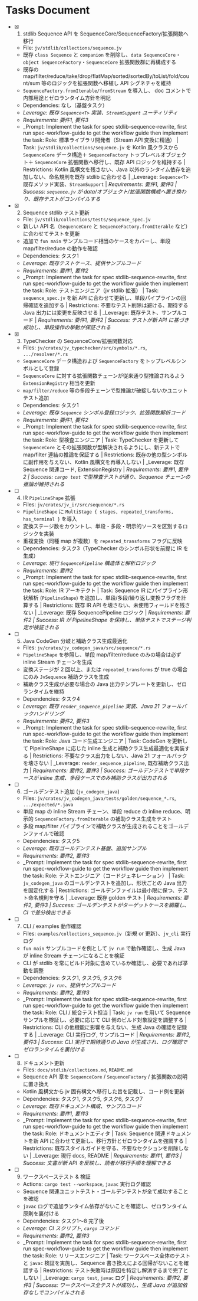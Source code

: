 # Tasks Document

- [x] 1. stdlib Sequence API を SequenceCore/SequenceFactory/拡張関数へ移行  
  - File: `jv/stdlib/collections/sequence.jv`  
  - 既存 `class Sequence` と `companion` を削除し、`data SequenceCore`・`object SequenceFactory`・`SequenceCore` 拡張関数群に再構成する  
  - 既存の map/filter/reduce/take/drop/flatMap/sorted/sortedBy/toList/fold/count/sum 等のロジックを拡張関数へ移植し API シグネチャを維持  
  - `SequenceFactory.fromIterable/fromStream` を導入し、 doc コメントで内部用途とゼロランタイム方針を明記  
  - Dependencies: なし（基盤タスク）  
  - _Leverage: 既存 `Sequence<T>` 実装、`StreamSupport` ユーティリティ_  
  - _Requirements: 要件1, 要件3_  
  - _Prompt: Implement the task for spec stdlib-sequence-rewrite, first run spec-workflow-guide to get the workflow guide then implement the task: Role: 標準ライブラリ開発者（Stream API 変換に精通） | Task: `jv/stdlib/collections/sequence.jv` を Kotlin 風クラスから `SequenceCore` データ構造＋ `SequenceFactory` トップレベルオブジェクト＋ `SequenceCore` 拡張関数へ移行し、既存 API ロジックを維持する | Restrictions: Kotlin 風構文を残さない、Java 以外のランタイム依存を追加しない、命名規則を既存 stdlib に合わせる | _Leverage: `Sequence<T>` 既存メソッド実装、`StreamSupport` | _Requirements: 要件1, 要件3 | Success: `sequence.jv` が data/オブジェクト/拡張関数構成へ置き換わり、既存テストがコンパイルする_

- [x] 2. Sequence stdlib テスト更新  
  - File: `jv/stdlib/collections/tests/sequence_spec.jv`  
  - 新しい API 名（`SequenceCore` と `SequenceFactory.fromIterable` など）に合わせてテストを更新  
  - 追加で `fun main` サンプルコード相当のケースをカバーし、単段 map/filter/reduce の動作を確認  
  - Dependencies: タスク1  
  - _Leverage: 既存テストケース、提供サンプルコード_  
  - _Requirements: 要件1, 要件2_  
  - _Prompt: Implement the task for spec stdlib-sequence-rewrite, first run spec-workflow-guide to get the workflow guide then implement the task: Role: テストエンジニア（jv stdlib 拡張） | Task: `sequence_spec.jv` を新 API に合わせて更新し、単段パイプラインの回帰確認を追加する | Restrictions: 不要なテスト削除は避ける、期待する Java 出力には変更を反映させる | _Leverage: 既存テスト、サンプルコード | _Requirements: 要件1, 要件2 | Success: テストが新 API に基づき成功し、単段操作の挙動が保証される_

- [x] 3. TypeChecker の SequenceCore/拡張関数対応  
  - Files: `jv/crates/jv_typechecker/src/symbols/*.rs`, `.../resolver/*.rs`  
  - `SequenceCore` データ構造および `SequenceFactory` をトップレベルシンボルとして登録  
  - `SequenceCore` に対する拡張関数チェーンが従来通り型推論されるよう `ExtensionRegistry` 相当を更新  
  - `map/filter/reduce` 等の多段チェーンで型推論が破綻しないかユニットテスト追加  
  - Dependencies: タスク1  
  - _Leverage: 既存 `Sequence` シンボル登録ロジック、拡張関数解析コード_  
  - _Requirements: 要件1, 要件2_  
  - _Prompt: Implement the task for spec stdlib-sequence-rewrite, first run spec-workflow-guide to get the workflow guide then implement the task: Role: 型検査エンジニア | Task: TypeChecker を更新して `SequenceCore` とその拡張関数が型解決されるようにし、新テストで map/filter 連結の推論を保証する | Restrictions: 既存の他の型シンボルに副作用を与えない、Kotlin 風構文を再導入しない | _Leverage: 既存 Sequence 関連コード, ExtensionRegistry | _Requirements: 要件1, 要件2 | Success: `cargo test` で型検査テストが通り、Sequence チェーンの推論が維持される_

- [ ] 4. IR `PipelineShape` 拡張  
  - Files: `jv/crates/jv_ir/src/sequence/*.rs`  
  - `PipelineShape` に `MultiStage { stages, repeated_transforms, has_terminal }` を導入  
  - 変換ステージ数をカウントし、単段・多段・明示的ソースを区別するロジックを実装  
  - 重複変換（同種 map が複数）を `repeated_transforms` フラグに反映  
  - Dependencies: タスク3（TypeChecker のシンボル形状を前提に IR を生成）  
  - _Leverage: 現行 `SequencePipeline` 構造体と解析ロジック_  
  - _Requirements: 要件2_  
  - _Prompt: Implement the task for spec stdlib-sequence-rewrite, first run spec-workflow-guide to get the workflow guide then implement the task: Role: IR アーキテクト | Task: Sequence IR にパイプライン形状解析 (`PipelineShape`) を追加し、単段/多段/繰り返し変換フラグを計算する | Restrictions: 既存 IR API を壊さない、未使用フィールドを残さない | _Leverage: 既存 SequencePipeline ロジック | _Requirements: 要件2 | Success: IR が PipelineShape を保持し、単体テストでステージ判定が検証される_

- [ ] 5. Java CodeGen 分岐と補助クラス生成最適化  
  - Files: `jv/crates/jv_codegen_java/src/sequence/*.rs`  
  - `PipelineShape` を参照し、単段 map/filter/reduce のみの場合は必ず inline Stream チェーンを生成  
  - 変換ステージが 2 回以上、または `repeated_transforms` が true の場合にのみ `JvSequence` 補助クラスを生成  
  - 補助クラス生成が必要な場合の Java 出力テンプレートを更新し、ゼロランタイムを維持  
  - Dependencies: タスク4  
  - _Leverage: 既存 `render_sequence_pipeline` 実装、Java 21 フォールバックハンドリング_  
  - _Requirements: 要件2, 要件3_  
  - _Prompt: Implement the task for spec stdlib-sequence-rewrite, first run spec-workflow-guide to get the workflow guide then implement the task: Role: Java コード生成エンジニア | Task: CodeGen を更新して PipelineShape に応じた inline 生成と補助クラス生成最適化を実装する | Restrictions: 不要なクラス出力をしない、Java 21 フォールバックを壊さない | _Leverage: `render_sequence_pipeline`, 既存補助クラス出力 | _Requirements: 要件2, 要件3 | Success: ゴールデンテストで単段ケースが inline 生成、多段ケースでのみ補助クラスが出力される_

- [ ] 6. ゴールデンテスト追加 (`jv_codegen_java`)  
  - Files: `jv/crates/jv_codegen_java/tests/golden/sequence_*.rs`, `.../expected/*.java`  
  - 単段 map の inline Stream チェーン、単段 reduce の inline reduce、明示的 `SequenceFactory.fromIterable` の補助クラス生成をテスト  
  - 多段 map/filter パイプラインで補助クラスが生成されることをゴールデンファイルで確認  
  - Dependencies: タスク5  
  - _Leverage: 既存ゴールデンテスト基盤、追加サンプル_  
  - _Requirements: 要件2, 要件3_  
  - _Prompt: Implement the task for spec stdlib-sequence-rewrite, first run spec-workflow-guide to get the workflow guide then implement the task: Role: テストエンジニア（コードジェネレーション） | Task: `jv_codegen_java` のゴールデンテストを追加し、形状ごとの Java 出力を固定化する | Restrictions: ゴールデンファイルは最小限に保つ、テスト命名規則を守る | _Leverage: 既存 golden テスト | _Requirements: 要件2, 要件3 | Success: ゴールデンテストがターゲットケースを網羅し、CI で差分検出できる_

- [ ] 7. CLI / examples 動作確認  
  - Files: `examples/collections_sequence.jv`（新規 or 更新）、`jv_cli` 実行ログ  
  - `fun main` サンプルコードを例として `jv run` で動作確認し、生成 Java が inline Stream チェーンになることを検証  
  - CLI が stdlib を常にビルド対象に含めているか確認し、必要であれば挙動を調整  
  - Dependencies: タスク1, タスク5, タスク6  
  - _Leverage: `jv run`、提供サンプルコード_  
  - _Requirements: 要件2, 要件3_  
  - _Prompt: Implement the task for spec stdlib-sequence-rewrite, first run spec-workflow-guide to get the workflow guide then implement the task: Role: CLI / 統合テスト担当 | Task: `jv run` を用いて Sequence サンプルを検証し、必要に応じて CLI 側のビルド対象設定を調整する | Restrictions: CLI の他機能に影響を与えない、生成 Java の確認を記録する | _Leverage: CLI 実行ログ, サンプルコード | _Requirements: 要件2, 要件3 | Success: CLI 実行で期待通りの Java が生成され、ログ確認でゼロランタイムを裏付ける_

- [ ] 8. ドキュメント更新  
  - Files: `docs/stdlib/collections.md`, `README.md`  
  - Sequence API 章を `SequenceCore` / `SequenceFactory` / 拡張関数の説明に置き換え  
  - Kotlin 風構文から jv 固有構文へ移行した旨を記載し、コード例を更新  
  - Dependencies: タスク1, タスク5, タスク6, タスク7  
  - _Leverage: 既存ドキュメント構成、サンプルコード_  
  - _Requirements: 要件1, 要件3_  
  - _Prompt: Implement the task for spec stdlib-sequence-rewrite, first run spec-workflow-guide to get the workflow guide then implement the task: Role: ドキュメントエディタ | Task: Sequence 関連ドキュメントを新 API に合わせて更新し、移行方針とゼロランタイムを強調する | Restrictions: 既存スタイルガイドを守る、不要なセクションを削除しない | _Leverage: 現行 docs, README | _Requirements: 要件1, 要件3 | Success: 文書が新 API を反映し、読者が移行手順を理解できる_

- [ ] 9. ワークスペーステスト & 検証  
  - Actions: `cargo test --workspace`, `javac` 実行ログ確認  
  - Sequence 関連ユニットテスト・ゴールデンテストが全て成功することを確認  
  - `javac` ログで追加ランタイム依存がないことを確認し、ゼロランタイム原則を裏付ける  
  - Dependencies: タスク1〜8 完了後  
  - _Leverage: CI スクリプト, `cargo` コマンド_  
  - _Requirements: 要件2, 要件3_  
  - _Prompt: Implement the task for spec stdlib-sequence-rewrite, first run spec-workflow-guide to get the workflow guide then implement the task: Role: リリースエンジニア | Task: ワークスペース全体のテストと `javac` 検証を実施し、Sequence 書き換えによる回帰がないことを確認する | Restrictions: テスト失敗時は原因を特定し解消するまで完了としない | _Leverage: `cargo test`, `javac` ログ | _Requirements: 要件2, 要件3 | Success: ワークスペース全テストが成功し、生成 Java が追加依存なしでコンパイルされる_
